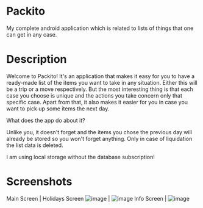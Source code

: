 # Packito
My complete android application which is related to lists of things that one can get in any case.

# Description
Welcome to Packito! It's an application that makes it easy for you to have a ready-made list of the items you want to take in any situation. Either this will be a trip or a move respectively. But the most interesting thing is that each case you choose is unique and the actions you take concern only that specific case. Apart from that, it also makes it easier for you in case you want to pick up some items the next day.

What does the app do about it?

Unlike you, it doesn't forget and the items you chose the previous day will already be stored so you won't forget anything. Only in case of liquidation the list data is deleted.

I am using local storage without the database subscription!

# Screenshots
Main Screen | Holidays Screen
![image](https://github.com/nancyadam24/Packito/assets/125753878/98d83efd-bea5-41e7-90fb-30704069ea41) | ![image](https://github.com/nancyadam24/Packito/assets/125753878/e1e40e5b-878c-440e-85ac-713a606340fe)
Info Screen |
![image](https://github.com/nancyadam24/Packito/assets/125753878/0c98df15-4bd7-4922-9485-303c69a5fa48)




